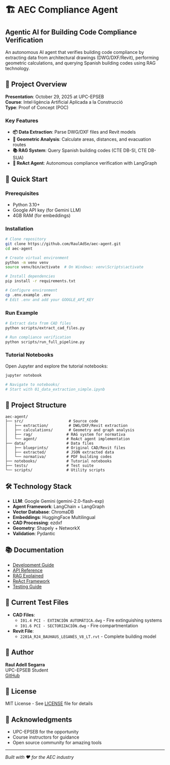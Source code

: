 # 🏗️ AEC Compliance Agent

## Agentic AI for Building Code Compliance Verification

An autonomous AI agent that verifies building code compliance by extracting data from architectural drawings (DWG/DXF/Revit), performing geometric calculations, and querying Spanish building codes using RAG technology.

## 🎯 Project Overview

**Presentation**: October 29, 2025 at UPC-EPSEB  
**Course**: Intel·ligència Artificial Aplicada a la Construcció  
**Type**: Proof of Concept (POC)

### Key Features

- **📦 Data Extraction**: Parse DWG/DXF files and Revit models
- **📐 Geometric Analysis**: Calculate areas, distances, and evacuation routes
- **📚 RAG System**: Query Spanish building codes (CTE DB-SI, CTE DB-SUA)
- **🤖 ReAct Agent**: Autonomous compliance verification with LangGraph

## 🚀 Quick Start

### Prerequisites

- Python 3.10+
- Google API key (for Gemini LLM)
- 4GB RAM (for embeddings)

### Installation

```bash
# Clone repository
git clone https://github.com/RaulAdSe/aec-agent.git
cd aec-agent

# Create virtual environment
python -m venv venv
source venv/bin/activate  # On Windows: venv\Scripts\activate

# Install dependencies
pip install -r requirements.txt

# Configure environment
cp .env.example .env
# Edit .env and add your GOOGLE_API_KEY
```

### Run Example

```bash
# Extract data from CAD files
python scripts/extract_cad_files.py

# Run compliance verification
python scripts/run_full_pipeline.py
```

### Tutorial Notebooks

Open Jupyter and explore the tutorial notebooks:

```bash
jupyter notebook

# Navigate to notebooks/
# Start with 01_data_extraction_simple.ipynb
```

## 📁 Project Structure

```
aec-agent/
├── src/                    # Source code
│   ├── extraction/         # DWG/DXF/Revit extraction
│   ├── calculations/       # Geometry and graph analysis
│   ├── rag/               # RAG system for normativa
│   └── agent/             # ReAct agent implementation
├── data/                  # Data files
│   ├── blueprints/        # Original CAD/Revit files
│   ├── extracted/         # JSON extracted data
│   └── normativa/         # PDF building codes
├── notebooks/             # Tutorial notebooks
├── tests/                 # Test suite
└── scripts/               # Utility scripts
```

## 🛠️ Technology Stack

- **LLM**: Google Gemini (gemini-2.0-flash-exp)
- **Agent Framework**: LangChain + LangGraph
- **Vector Database**: ChromaDB
- **Embeddings**: HuggingFace Multilingual
- **CAD Processing**: ezdxf
- **Geometry**: Shapely + NetworkX
- **Validation**: Pydantic

## 📚 Documentation

- [Development Guide](docs/DEVELOPMENT_GUIDE.md)
- [API Reference](docs/API_REFERENCE.md)
- [RAG Explained](docs/RAG_EXPLAINED.md)
- [ReAct Framework](docs/REACT_EXPLAINED.md)
- [Testing Guide](docs/TESTING_GUIDE.md)

## 🔬 Current Test Files

- **CAD Files**:
  - `I01.4 PCI - EXTINCIÓN AUTOMÁTICA.dwg` - Fire extinguishing systems
  - `I01.6 PCI - SECTORIZACIÓN.dwg` - Fire compartmentation
- **Revit File**:
  - `2201A_R24_BAUHAUS_LEGANÉS_V8_LT.rvt` - Complete building model

## 👥 Author

**Raul Adell Segarra**  
UPC-EPSEB Student  
[GitHub](https://github.com/RaulAdSe)

## 📄 License

MIT License - See [LICENSE](LICENSE) file for details

## 🙏 Acknowledgments

- UPC-EPSEB for the opportunity
- Course instructors for guidance
- Open source community for amazing tools

---

*Built with ❤️ for the AEC industry*